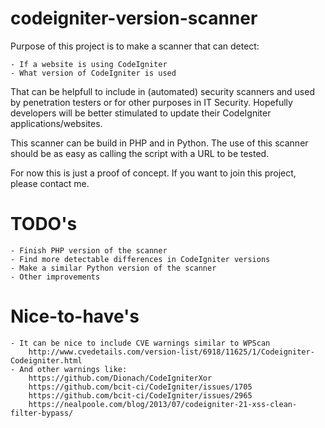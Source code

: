# codeigniter-version-scanner

Purpose of this project is to make a scanner that can detect:

	- If a website is using CodeIgniter
	- What version of CodeIgniter is used

That can be helpfull to include in (automated) security scanners and used by penetration testers or 
for other purposes in IT Security. Hopefully developers will be better stimulated to update their 
CodeIgniter applications/websites.

This scanner can be build in PHP and in Python.
The use of this scanner should be as easy as calling the script with a URL to be tested.

For now this is just a proof of concept.
If you want to join this project, please contact me.

# TODO's
	- Finish PHP version of the scanner
	- Find more detectable differences in CodeIgniter versions
	- Make a similar Python version of the scanner
	- Other improvements
	
# Nice-to-have's
	- It can be nice to include CVE warnings similar to WPScan
		http://www.cvedetails.com/version-list/6918/11625/1/Codeigniter-Codeigniter.html
	- And other warnings like:
		https://github.com/Dionach/CodeIgniterXor
		https://github.com/bcit-ci/CodeIgniter/issues/1705
		https://github.com/bcit-ci/CodeIgniter/issues/2965
		https://nealpoole.com/blog/2013/07/codeigniter-21-xss-clean-filter-bypass/
